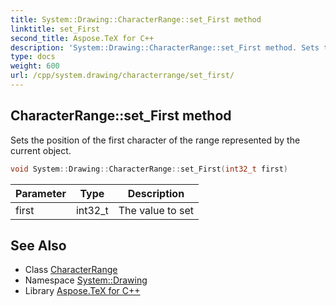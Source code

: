 ```yaml
---
title: System::Drawing::CharacterRange::set_First method
linktitle: set_First
second_title: Aspose.TeX for C++
description: 'System::Drawing::CharacterRange::set_First method. Sets the position of the first character of the range represented by the current object in C++.'
type: docs
weight: 600
url: /cpp/system.drawing/characterrange/set_first/
---
```

## CharacterRange::set_First method


Sets the position of the first character of the range represented by the current object.

```cpp
void System::Drawing::CharacterRange::set_First(int32_t first)
```


| Parameter | Type | Description |
| --- | --- | --- |
| first | int32_t | The value to set |

## See Also

* Class [CharacterRange](../)
* Namespace [System::Drawing](../../)
* Library [Aspose.TeX for C++](../../../)
